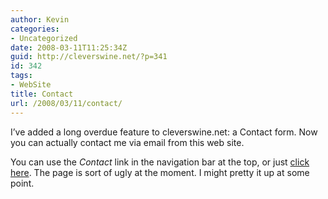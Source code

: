 ```yaml
---
author: Kevin
categories:
- Uncategorized
date: 2008-03-11T11:25:34Z
guid: http://cleverswine.net/?p=341
id: 342
tags:
- WebSite
title: Contact
url: /2008/03/11/contact/
---
```


I&#8217;ve added a long overdue feature to cleverswine.net: a Contact form. Now you can actually contact me via email from this web site.

You can use the _Contact_ link in the navigation bar at the top, or just [click here](http://cleverswine.net/?page_id=340). The page is sort of ugly at the moment. I might pretty it up at some point.